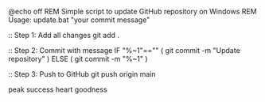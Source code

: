 @echo off
REM Simple script to update GitHub repository on Windows
REM Usage: update.bat "your commit message"

:: Step 1: Add all changes
git add .

:: Step 2: Commit with message
IF "%~1"=="" (
    git commit -m "Update repository"
) ELSE (
    git commit -m "%~1"
)

:: Step 3: Push to GitHub
git push origin main


peak
success
heart
goodness
